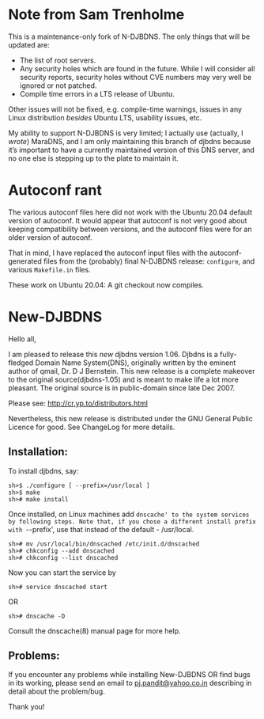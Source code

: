 # Note from Sam Trenholme

This is a maintenance-only fork of N-DJBDNS.  The only things that
will be updated are:

* The list of root servers.
* Any security holes which are found in the future.  While I will consider
  all security reports, security holes without CVE numbers may very well
  be ignored or not patched.  
* Compile time errors in a LTS release of Ubuntu.

Other issues will not be fixed, e.g. compile-time warnings, issues in any
Linux distribution *besides* Ubuntu LTS, usability issues, etc.

My ability to support N-DJBDNS is very limited; I actually use (actually, I
*wrote*) MaraDNS, and I am only maintaining this branch of djbdns
because it’s important to have a currently maintained version of this
DNS server, and no one else is stepping up to the plate to maintain it.

# Autoconf rant

The various autoconf files here did not work with the Ubuntu 20.04 default
version of autoconf.  It would appear that autoconf is not very good about
keeping compatibility between versions, and the autoconf files were for an
older version of autoconf.

That in mind, I have replaced the autoconf input files with the
autoconf-generated files from the (probably) final N-DJBDNS release: 
`configure`, and various `Makefile.in` files.

These work on Ubuntu 20.04: A git checkout now compiles.  

New-DJBDNS
==========


Hello all,

I am pleased to release this *new* djbdns version 1.06. Djbdns is a
fully-fledged Domain Name System(DNS), originally written by the eminent
author of qmail, Dr. D J Bernstein. This new release is a complete makeover to
the original source(djbdns-1.05) and is meant to make life a lot more pleasant.
The original source is in public-domain since late Dec 2007.

Please see: http://cr.yp.to/distributors.html

Nevertheless, this new release is distributed under the GNU General Public
Licence for good. See ChangeLog for more details.

Installation:
-------------

To install djbdns, say:

    sh>$ ./configure [ --prefix=/usr/local ]
    sh>$ make
    sh># make install

Once installed, on Linux machines add `dnscache' to the system services by
following steps. Note that, if you chose a different install prefix with
`--prefix', use that instead of the default - /usr/local.

    sh># mv /usr/local/bin/dnscached /etc/init.d/dnscached
    sh># chkconfig --add dnscached
    sh># chkconfig --list dnscached

Now you can start the service by

    sh># service dnscached start

OR

    sh># dnscache -D

Consult the dnscache(8) manual page for more help.

Problems:
---------

If you encounter any problems while installing New-DJBDNS OR find bugs in its
working, please send an email to <pj.pandit@yahoo.co.in> describing in detail
about the problem/bug.

Thank you!
